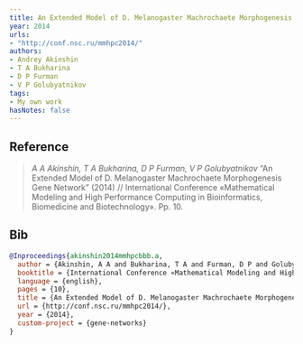 ```yaml
---
title: An Extended Model of D. Melanogaster Machrochaete Morphogenesis Gene Network
year: 2014
urls:
- "http://conf.nsc.ru/mmhpc2014/"
authors:
- Andrey Akinshin
- T A Bukharina
- D P Furman
- V P Golubyatnikov
tags:
- My own work
hasNotes: false
---
```


## Reference

> <i>A A Akinshin, T A Bukharina, D P Furman, V P Golubyatnikov</i> “An Extended Model of D. Melanogaster Machrochaete Morphogenesis Gene Network” (2014) // International Conference «Mathematical Modeling and High Performance Computing in Bioinformatics, Biomedicine and Biotechnology». Pp.&nbsp;10.

## Bib

```bib
@Inproceedings{akinshin2014mmhpcbbb.a,
  author = {Akinshin, A A and Bukharina, T A and Furman, D P and Golubyatnikov, V P},
  booktitle = {International Conference «Mathematical Modeling and High Performance Computing in Bioinformatics, Biomedicine and Biotechnology»},
  language = {english},
  pages = {10},
  title = {An Extended Model of D. Melanogaster Machrochaete Morphogenesis Gene Network},
  url = {http://conf.nsc.ru/mmhpc2014/},
  year = {2014},
  custom-project = {gene-networks}
}
```
